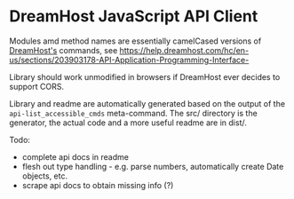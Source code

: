 # DreamHost JavaScript API Client

Modules amd method names are essentially camelCased versions of [DreamHost's](https://www.dreamhost.com/r.cgi?225072) commands, see
https://help.dreamhost.com/hc/en-us/sections/203903178-API-Application-Programming-Interface-

Library should work unmodified in browsers if DreamHost ever decides to support CORS.

Library and readme are automatically generated based on the output of the `api-list_accessible_cmds` meta-command.
The src/ directory is the generator, the actual code and a more useful readme are in dist/.



Todo:
* complete api docs in readme
* flesh out type handling - e.g. parse numbers, automatically create Date objects, etc.
* scrape api docs to obtain missing info (?)
